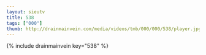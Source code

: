 ```yaml
--- 
layout: sieutv
title: 538
tags: ["000"]
thumb: http://drainmainvein.com/media/videos/tmb/000/000/538/player.jpg
---
```

{% include drainmainvein key="538" %} 
